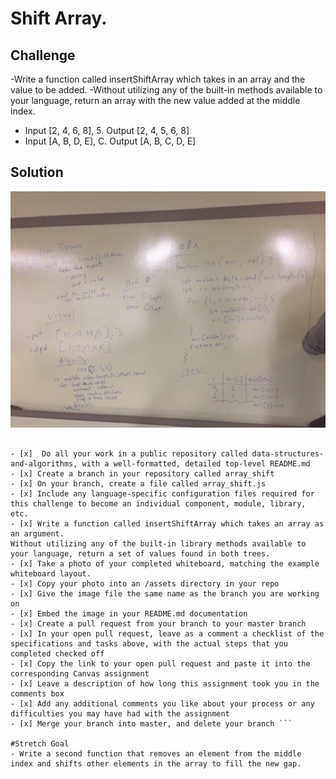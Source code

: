 # Shift Array.

## Challenge
-Write a function called insertShiftArray which takes in an array and the value to be added. -Without utilizing any of the built-in methods available to your language, return an array with the new value added at the middle index.

 - Input [2, 4, 6, 8], 5.  Output [2, 4, 5, 6, 8]
 - Input [A, B, D, E], C.  Output [A, B, C, D, E]

## Solution
![Shift Array whiteboard image](../../assets/array_shift.jpg)
```# Reverse Array

- [x]  Do all your work in a public repository called data-structures-and-algorithms, with a well-formatted, detailed top-level README.md
- [x] Create a branch in your repository called array_shift
- [x] On your branch, create a file called array_shift.js
- [x] Include any language-specific configuration files required for this challenge to become an individual component, module, library, etc.
- [x] Write a function called insertShiftArray which takes an array as an argument.
Without utilizing any of the built-in library methods available to your language, return a set of values found in both trees.
- [x] Take a photo of your completed whiteboard, matching the example whiteboard layout.
- [x] Copy your photo into an /assets directory in your repo
- [x] Give the image file the same name as the branch you are working on
- [x] Embed the image in your README.md documentation
- [x] Create a pull request from your branch to your master branch
- [x] In your open pull request, leave as a comment a checklist of the specifications and tasks above, with the actual steps that you completed checked off
- [x] Copy the link to your open pull request and paste it into the corresponding Canvas assignment
- [x] Leave a description of how long this assignment took you in the comments box
- [x] Add any additional comments you like about your process or any difficulties you may have had with the assignment
- [x] Merge your branch into master, and delete your branch ```

#Stretch Goal
- Write a second function that removes an element from the middle index and shifts other elements in the array to fill the new gap.